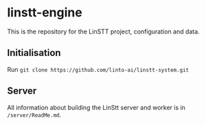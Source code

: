 # linstt-engine

This is the repository for the LinSTT project, configuration and data.

## Initialisation

Run `git clone https://github.com/linto-ai/linstt-system.git`

## Server
All information about building the LinStt server and worker is in `/server/ReadMe.md`.
